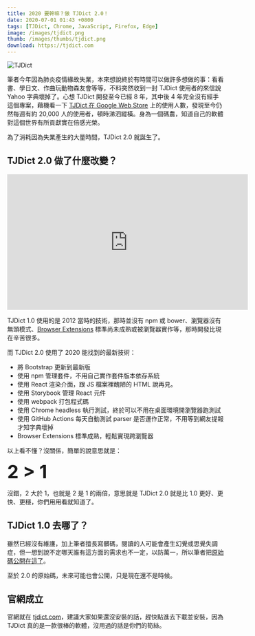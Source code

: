 ```yaml
---
title: 2020 要幹嘛？做 TJDict 2.0！
date: 2020-07-01 01:43 +0800
tags: [TJDict, Chrome, JavaScript, Firefox, Edge]
image: /images/tjdict.png
thumb: /images/thumbs/tjdict.png
download: https://tjdict.com
---
```


![TJDict](/images/tjdict.png)

筆者今年因為肺炎疫情緣故失業，本來想說終於有時間可以做許多想做的事：看看書、學日文、作曲玩動物森友會等等，不料突然收到一封 TJDict 使用者的來信說 Yahoo 字典壞掉了。心想 TJDict 開發至今已經 8 年，其中後 4 年完全沒有經手這個專案，藉機看一下 [TJDict 在 Google Web Store][tjdict] 上的使用人數，發現至今仍然每週有約 20,000 人的使用者，頓時涕泗縱橫。身為一個碼農，知道自己的軟體對這個世界有所貢獻實在倍感光榮。

為了消耗因為失業產生的大量時間，TJDict 2.0 就誕生了。

<!-- more -->

## TJDict 2.0 做了什麼改變？

<iframe width="560" height="315" src="https://www.youtube.com/embed/CCDerTD8AsE?controls=0" frameborder="0" allow="accelerometer; autoplay; encrypted-media; gyroscope; picture-in-picture" allowfullscreen></iframe>

TJDict 1.0 使用的是 2012 當時的技術，那時並沒有 npm 或 bower、瀏覽器沒有無頭模式、[Browser Extensions][browser extensions] 標準尚未成熟或被瀏覽器實作等，那時開發比現在辛苦很多。

而 TJDict 2.0 使用了 2020 能找到的最新技術：

- 將 Bootstrap 更新到最新版
- 使用 npm 管理套件，不用自己實作套件版本依存系統
- 使用 React 渲染介面，跟 JS 檔案裡醜陋的 HTML 說再見。
- 使用 Storybook 管理 React 元件
- 使用 webpack 打包程式碼
- 使用 Chrome headless 執行測試，終於可以不用在桌面環境開瀏覽器跑測試
- 使用 GitHub Actions 每天自動測試 parser 是否運作正常，不用等到網友提報才知字典壞掉
- Browser Extensions 標準成熟，輕鬆實現跨瀏覽器

以上看不懂？沒關係，簡單的說意思就是：

<strong style="font-size: 300%">2 > 1</strong>

沒錯，2 大於 1，也就是 2 是 1 的兩倍，意思就是 TJDict 2.0 就是比 1.0 更好、更快、更穩，你們用用看就知道了。

## TJDict 1.0 去哪了？

雖然已經沒有維護，加上筆者擅長寫髒碼，閱讀的人可能會產生幻覺或思覺失調症，但一想到說不定哪天誰有這方面的需求也不一定，以防萬一，所以筆者把[原始碼公開在這了][tjdict v1 source]。

至於 2.0 的原始碼，未來可能也會公開，只是現在還不是時候。

## 官網成立

官網就在 [tjdict.com][tjdict.com]，建議大家如果還沒安裝的話，趕快點進去下載並安裝，因為 TJDict 真的是一款很棒的軟體，沒用過的話是你們的筍絲。

[tjdict.com]: https://tjdict.com
[tjdict v1 source]: https://github.com/tonytonyjan/TJDict
[tjdict]: https://chrome.google.com/webstore/detail/caafmojgjlbflohillejdmnghkpcjjpp
[browser extensions]: https://browserext.github.io/browserext/
